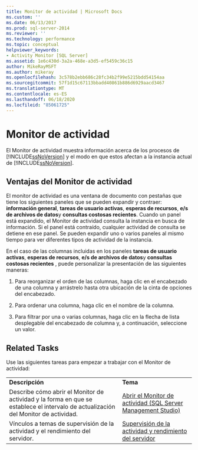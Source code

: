 ```yaml
---
title: Monitor de actividad | Microsoft Docs
ms.custom: ''
ms.date: 06/13/2017
ms.prod: sql-server-2014
ms.reviewer: ''
ms.technology: performance
ms.topic: conceptual
helpviewer_keywords:
- Activity Monitor [SQL Server]
ms.assetid: 1e6c430d-3a2a-468e-a3d5-ef5459c36c15
author: MikeRayMSFT
ms.author: mikeray
ms.openlocfilehash: 3c578b2ebb686c28fc34b2f99e5215bdd54154aa
ms.sourcegitcommit: 57f1d15c67113bbadd40861b886d6929aacd3467
ms.translationtype: MT
ms.contentlocale: es-ES
ms.lasthandoff: 06/18/2020
ms.locfileid: "85061725"
---
```

# <a name="activity-monitor"></a>Monitor de actividad
  El Monitor de actividad muestra información acerca de los procesos de [!INCLUDE[ssNoVersion](../../includes/ssnoversion-md.md)] y el modo en que estos afectan a la instancia actual de [!INCLUDE[ssNoVersion](../../includes/ssnoversion-md.md)].  
  
## <a name="benefits-of-activity-monitor"></a>Ventajas del Monitor de actividad  
 El monitor de actividad es una ventana de documento con pestañas que tiene los siguientes paneles que se pueden expandir y contraer: **información general**, **tareas de usuario activas**, **esperas de recursos**, **e/s de archivos de datos**y **consultas costosas recientes**. Cuando un panel está expandido, el Monitor de actividad consulta la instancia en busca de información. Si el panel está contraído, cualquier actividad de consulta se detiene en ese panel. Se pueden expandir uno o varios paneles al mismo tiempo para ver diferentes tipos de actividad de la instancia.  
  
 En el caso de las columnas incluidas en los paneles **tareas de usuario activas**, **esperas de recursos**, **e/s de archivos de datos**y **consultas costosas recientes** , puede personalizar la presentación de las siguientes maneras:  
  
1.  Para reorganizar el orden de las columnas, haga clic en el encabezado de una columna y arrástrelo hasta otra ubicación de la cinta de opciones del encabezado.  
  
2.  Para ordenar una columna, haga clic en el nombre de la columna.  
  
3.  Para filtrar por una o varias columnas, haga clic en la flecha de lista desplegable del encabezado de columna y, a continuación, seleccione un valor.  
  
## <a name="related-tasks"></a>Related Tasks  
 Use las siguientes tareas para empezar a trabajar con el Monitor de actividad:  
  
|||  
|-|-|  
|**Descripción**|**Tema**|  
|Describe cómo abrir el Monitor de actividad y la forma en que se establece el intervalo de actualización del Monitor de actividad.|[Abrir el Monitor de actividad &#40;SQL Server Management Studio&#41;](../performance-monitor/open-activity-monitor-sql-server-management-studio.md)|  
|Vínculos a temas de supervisión de la actividad y el rendimiento del servidor.|[Supervisión de la actividad y rendimiento del servidor](../performance/server-performance-and-activity-monitoring.md)|  
  
  
